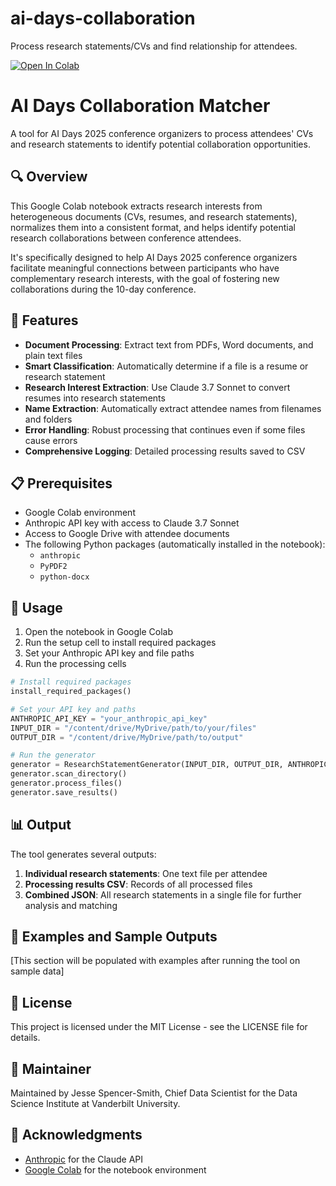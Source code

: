 # ai-days-collaboration
Process research statements/CVs and find relationship for attendees.

[![Open In Colab](https://colab.research.google.com/assets/colab-badge.svg)](https://colab.research.google.com/github/vanderbilt-data-science/ai-days-collaboration/blob/main/ai_days_collaboration.ipynb)

# AI Days Collaboration Matcher

A tool for AI Days 2025 conference organizers to process attendees' CVs and research statements to identify potential collaboration opportunities.

## 🔍 Overview

This Google Colab notebook extracts research interests from heterogeneous documents (CVs, resumes, and research statements), normalizes them into a consistent format, and helps identify potential research collaborations between conference attendees.

It's specifically designed to help AI Days 2025 conference organizers facilitate meaningful connections between participants who have complementary research interests, with the goal of fostering new collaborations during the 10-day conference.

## 🌟 Features

- **Document Processing**: Extract text from PDFs, Word documents, and plain text files
- **Smart Classification**: Automatically determine if a file is a resume or research statement
- **Research Interest Extraction**: Use Claude 3.7 Sonnet to convert resumes into research statements
- **Name Extraction**: Automatically extract attendee names from filenames and folders
- **Error Handling**: Robust processing that continues even if some files cause errors
- **Comprehensive Logging**: Detailed processing results saved to CSV

## 📋 Prerequisites

- Google Colab environment
- Anthropic API key with access to Claude 3.7 Sonnet
- Access to Google Drive with attendee documents
- The following Python packages (automatically installed in the notebook):
  - `anthropic`
  - `PyPDF2`
  - `python-docx`

## 🚀 Usage

1. Open the notebook in Google Colab
2. Run the setup cell to install required packages
3. Set your Anthropic API key and file paths
4. Run the processing cells

```python
# Install required packages
install_required_packages()

# Set your API key and paths
ANTHROPIC_API_KEY = "your_anthropic_api_key"
INPUT_DIR = "/content/drive/MyDrive/path/to/your/files"
OUTPUT_DIR = "/content/drive/MyDrive/path/to/output"

# Run the generator
generator = ResearchStatementGenerator(INPUT_DIR, OUTPUT_DIR, ANTHROPIC_API_KEY)
generator.scan_directory()
generator.process_files()
generator.save_results()
```

## 📊 Output

The tool generates several outputs:

1. **Individual research statements**: One text file per attendee
2. **Processing results CSV**: Records of all processed files
3. **Combined JSON**: All research statements in a single file for further analysis and matching

## 📎 Examples and Sample Outputs

[This section will be populated with examples after running the tool on sample data]

## 📄 License

This project is licensed under the MIT License - see the LICENSE file for details.

## 👥 Maintainer

Maintained by Jesse Spencer-Smith, Chief Data Scientist for the Data Science Institute at Vanderbilt University.

## 🙏 Acknowledgments

- [Anthropic](https://www.anthropic.com/) for the Claude API
- [Google Colab](https://colab.research.google.com/) for the notebook environment
